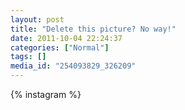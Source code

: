 ```yaml
---
layout: post
title: "Delete this picture? No way!"
date: 2011-10-04 22:24:37
categories: ["Normal"]
tags: []
media_id: "254093829_326209"
---
```


{% instagram %}
